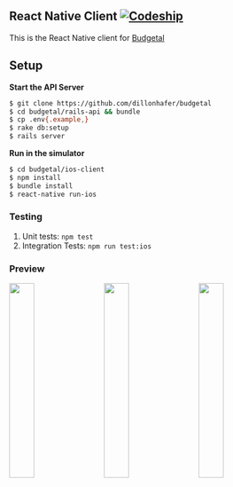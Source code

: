 React Native Client [![Codeship](https://img.shields.io/codeship/00c1fa10-b5c6-0133-b267-7a55e39a3182/master.svg?style=flat-square)](https://codeship.com/projects/134157)
--------

This is the React Native client for [Budgetal](https://github.com/dillonhafer/budgetal)

Setup
-----

**Start the API Server**

```bash
$ git clone https://github.com/dillonhafer/budgetal
$ cd budgetal/rails-api && bundle
$ cp .env{.example,}
$ rake db:setup
$ rails server
```

**Run in the simulator**

```bash
$ cd budgetal/ios-client
$ npm install
$ bundle install
$ react-native run-ios
```

### Testing

1. Unit tests: `npm test`
2. Integration Tests: `npm run test:ios`

### Preview

<img src="https://image-store.slidesharecdn.com/38b03519-c0d7-4dcb-b829-d0bc8895b537-large.png" width="30%" />
&nbsp;&nbsp;&nbsp;
<img src="https://image-store.slidesharecdn.com/aa3f76e5-7c36-4d51-87ed-c6c2071a5c1a-large.png" width="30%" />
&nbsp;&nbsp;&nbsp;
<img src="https://image-store.slidesharecdn.com/aba27c06-96d9-4e99-ab2b-4d5bea6df733-large.png" width="30%" />

